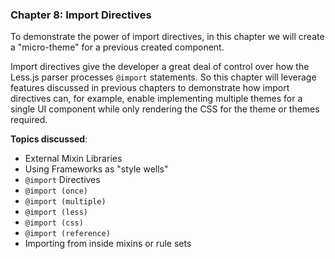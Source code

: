 ### Chapter 8: Import Directives

To demonstrate the power of import directives, in this chapter we will create a "micro-theme" for a previous created component.

Import directives give the developer a great deal of control over how the Less.js parser processes `@import` statements. So this chapter will leverage features discussed in previous chapters to demonstrate how import directives can, for example, enable implementing multiple themes for a single UI component while only rendering the CSS for the theme or themes required.

**Topics discussed**:

* External Mixin Libraries
* Using Frameworks as "style wells"
* `@import` Directives
* `@import (once)`
* `@import (multiple)`
* `@import (less)`
* `@import (css)`
* `@import (reference)`
* Importing from inside mixins or rule sets
